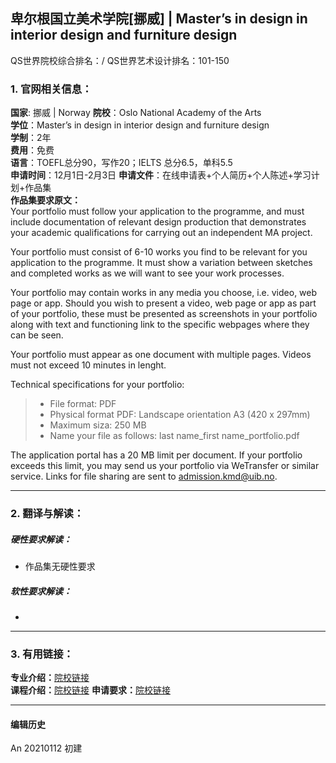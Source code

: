 ## 卑尔根国立美术学院[挪威] | Master’s in design in interior design and furniture design

QS世界院校综合排名：/
QS世界艺术设计排名：101-150

### 1. 官网相关信息：

**国家**: 挪威 | Norway
**院校**：Oslo National Academy of the Arts  
**学位**：Master’s in design in interior design and furniture design  
**学制**：2年  
**费用**：免费  
**语言**：TOEFL总分90，写作20；IELTS 总分6.5，单科5.5  
**申请时间**：12月1日-2月3日
**申请文件**：在线申请表+个人简历+个人陈述+学习计划+作品集  
**作品集要求原文：**   
Your portfolio must follow your application to the programme, and must include documentation of relevant design production that demonstrates your academic qualifications for carrying out an independent MA project.

Your portfolio must consist of 6-10 works you find to be relevant for you application to the programme. It must show a variation between sketches and completed works as we will want to see your work processes.

Your portfolio may contain works in any media you choose, i.e. video, web page or app. Should you wish to present a video, web page or app as part of your portfolio, these must be presented as screenshots in your portfolio along with text and functioning link to the specific webpages where they can be seen.

Your portfolio must appear as one document with multiple pages.
Videos must not exceed 10 minutes in lenght.

Technical specifications for your portfolio:

> - File format: PDF
> - Physical format PDF: Landscape orientation A3 (420 x 297mm)
> - Maximum siza: 250 MB
> - Name your file as follows: last name_first name_portfolio.pdf

The application portal has a 20 MB limit per document.
If your portfolio exceeds this limit, you may send us your portfolio via WeTransfer or similar service.
Links for file sharing are sent to admission.kmd@uib.no.


---


### 2. 翻译与解读：

##### 硬性要求解读：
- 作品集无硬性要求  


##### 软性要求解读：
-


---


### 3. 有用链接：

**专业介绍：**[院校链接](https://kmd.uib.no/en/studies/design#anchor-3)  
**课程介绍：**[院校链接](https://khio.no/en/studies/design#admissions-made)
**申请要求：**[院校链接](https://khio.no/en/studies/design#admissions-made)  


---


#### 编辑历史

An 20210112 初建  
